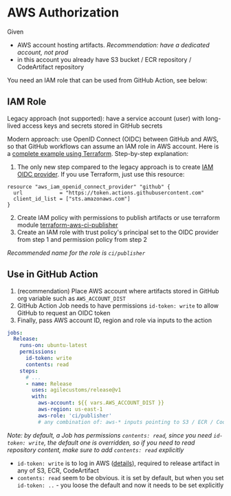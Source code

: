 # AWS Authorization

Given
- AWS account hosting artifacts. _Recommendation: have a dedicated account, not prod_
- in this account you already have S3 bucket / ECR repository / CodeArtifact repository

You need an IAM role that can be used from GitHub Action, see below:

## IAM Role

Legacy approach (not supported): have a service account (user) with long-lived access keys and secrets stored in GitHub secrets

Modern approach: use OpenID Connect (OIDC) between GitHub and AWS, so that GitHub workflows can assume an IAM role in AWS account.
Here is a [complete example using Terraform](https://github.com/agilecustoms/terraform-aws-ci-publisher?tab=readme-ov-file#how-to-create-a-role-with-this-policy). Step-by-step explanation:
1. The only new step compared to the legacy approach is to create [IAM OIDC provider](https://docs.aws.amazon.com/IAM/latest/UserGuide/id_roles_providers_create_oidc.html).
If you use Terraform, just use this resource:
```hcl
resource "aws_iam_openid_connect_provider" "github" {
  url            = "https://token.actions.githubusercontent.com"
  client_id_list = ["sts.amazonaws.com"]
}
```
2. Create IAM policy with permissions to publish artifacts or use terraform module [terraform-aws-ci-publisher](https://registry.terraform.io/modules/agilecustoms/ci-publisher/aws/latest)
3. Create an IAM role with trust policy's principal set to the OIDC provider from step 1 and permission policy from step 2

_Recommended name for the role is `ci/publisher`_

## Use in GitHub Action

1. (recommendation) Place AWS account where artifacts stored in GitHub org variable such as `AWS_ACCOUNT_DIST`
2. GitHub Action Job needs to have permissions `id-token: write` to allow GitHub to request an OIDC token
3. Finally, pass AWS account ID, region and role via inputs to the action

```yaml
jobs:
  Release:
    runs-on: ubuntu-latest
    permissions:
      id-token: write
      contents: read
    steps:
      # ...
      - name: Release
        uses: agilecustoms/release@v1
        with:
          aws-account: ${{ vars.AWS_ACCOUNT_DIST }}
          aws-region: us-east-1
          aws-role: 'ci/publisher'
          # any combination of: aws-* inputs pointing to S3 / ECR / CodeArtifact
```

_Note: by default, a Job has permissions `contents: read`, since you need `id-token: write`, the default one is overridden,
so if you need to read repository content, make sure to add `contents: read` explicitly_

- `id-token: write` is to log in AWS ([details](./aws-authorization.md)), required to release artifact in any of S3, ECR, CodeArtifact
- `contents: read` seem to be obvious. it is set by default, but when you set `id-token: ..` - you loose the default and now it needs to be set explicitly 
